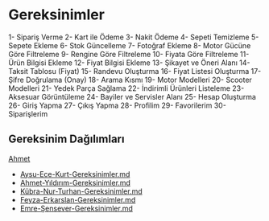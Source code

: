 # Gereksinimler

1- Sipariş Verme
2- Kart ile Ödeme
3- Nakit Ödeme
4- Sepeti Temizleme
5- Sepete Ekleme
6- Stok Güncelleme
7- Fotoğraf Ekleme
8- Motor Gücüne Göre Filtreleme
9- Rengine Göre Filtreleme
10- Fiyata Göre Filtreleme
11- Ürün Bilgisi Ekleme
12- Fiyat Bilgisi Ekleme
13- Şikayet ve Öneri Alanı
14- Taksit Tablosu (Fiyat)
15- Randevu Oluşturma
16- Fiyat Listesi Oluşturma
17- Şifre Doğrulama (Onay)
18- Arama Kısmı
19- Motor Modelleri
20- Scooter Modelleri
21- Yedek Parça Sağlama
22- İndirimli Ürünleri Listeleme
23- Aksesuar Görüntüleme
24- Bayiler ve Servisler Alanı
25- Hesap Oluşturma
26- Giriş Yapma
27- Çıkış Yapma
28- Profilim
29- Favorilerim
30- Siparişlerim

## Gereksinim Dağılımları
 [Ahmet](https://github.com/AhmetYildirim7.png)

- [Aysu-Ece-Kurt-Gereksinimler.md](Aysu-Ece-Kurt-Gereksinimler.md)
- [Ahmet-Yıldırım-Gereksinimler.md](Ahmet-Yıldırım-Gereksinimler.md)
- [Kübra-Nur-Turhan-Gereksinimler.md](Kübra-Nur-Turhan-Gereksinimler.md)
- [Feyza-Erkarslan-Gereksinimler.md](Feyza-Erkarslan-Gereksinimler.md)
- [Emre-Şensever-Gereksinimler.md](Emre-Şensever-Gereksinimler.md)
